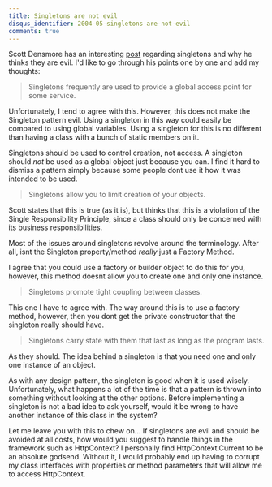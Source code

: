 ```yaml
---
title: Singletons are not evil
disqus_identifier: 2004-05-singletons-are-not-evil
comments: true
---
```


Scott Densmore has an interesting [post][1] regarding singletons and why he thinks they are evil. I'd like to go through his points one by one and add my thoughts:

>Singletons frequently are used to provide a global access point for some service.

Unfortunately, I tend to agree with this. However, this does not make the Singleton pattern evil. Using a singleton in this way could easily be compared to using global variables. Using a singleton for this is no different than having a class with a bunch of static members on it. 

Singletons should be used to control creation, not access. A singleton should *not* be used as a global object just because you can. I find it hard to dismiss a pattern simply because some people dont use it how it was intended to be used.

>Singletons allow you to limit creation of your objects.

Scott states that this is true (as it is), but thinks that this is a violation of the Single Responsibility Principle, since a class should only be concerned with its business responsibilities.

Most of the issues around singletons revolve around the terminology. After all, isnt the Singleton property/method *really* just a Factory Method.

I agree that you could use a factory or builder object to do this for you, however, this method doesnt allow you to create one and only one instance.

>Singletons promote tight coupling between classes.

This one I have to agree with. The way around this is to use a factory method, however, then you dont get the private constructor that the singleton really should have.

>Singletons carry state with them that last as long as the program lasts.

As they should. The idea behind a singleton is that you need one and only one instance of an object.

As with any design pattern, the singleton is good when it is used wisely. Unfortunately, what happens a lot of the time is that a pattern is thrown into something without looking at the other options. Before implementing a singleton is not a bad idea to ask yourself, would it be wrong to have another instance of this class in the system?

Let me leave you with this to chew on... If singletons are evil and should be avoided at all costs, how would you suggest to handle things in the framework such as HttpContext? I personally find HttpContext.Current to be an absolute godsend. Without it, I would probably end up having to corrupt my class interfaces with properties or method parameters that will allow me to access HttpContext.

[1]:http://weblogs.asp.net/scottdensmore/archive/2004/05/25/140827.aspx
